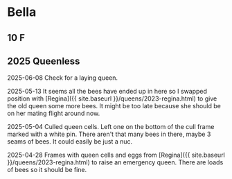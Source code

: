 # Bella

## 10 F

## 2025 Queenless

2025-06-08 Check for a laying queen.

2025-05-13 It seems all the bees have ended up in here so I swapped position with [Regina]({{ site.baseurl }}/queens/2023-regina.html) to give the old queen some more bees.  It might be too late because she should be on her mating flight around now.

2025-05-04 Culled queen cells.  Left one on the bottom of the cull frame marked with a white pin.  There aren't that many bees in there, maybe 3 seams of bees.  It could easily be just a nuc.

2025-04-28 Frames with queen cells and eggs from [Regina]({{ site.baseurl }}/queens/2023-regina.html) to raise an emergency queen.  There are loads of bees so it should be fine.
